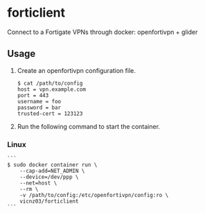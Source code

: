 # forticlient

Connect to a Fortigate VPNs through docker: openfortivpn + glider

## Usage

1. Create an openfortivpn configuration file.

    ```
    $ cat /path/to/config
    host = vpn.example.com
    port = 443
    username = foo
    password = bar
    trusted-cert = 123123
    ```

2. Run the following command to start the container.

### Linux
    ```
    $ sudo docker container run \
        --cap-add=NET_ADMIN \
        --device=/dev/ppp \
        --net=host \
        --rm \
        -v /path/to/config:/etc/openfortivpn/config:ro \
        vicnz03/forticlient
    ```
